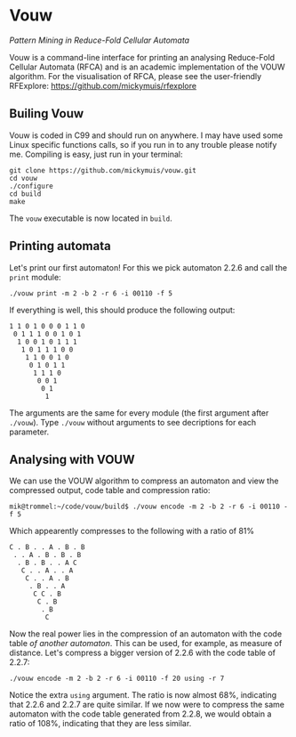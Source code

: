 # Vouw
*Pattern Mining in Reduce-Fold Cellular Automata*

Vouw is a command-line interface for printing an analysing Reduce-Fold Cellular Automata (RFCA) and is an academic implementation of the VOUW algorithm. For the visualisation of RFCA, please see the user-friendly RFExplore:
https://github.com/mickymuis/rfexplore

## Builing Vouw

Vouw is coded in C99 and should run on anywhere. I may have used some Linux specific functions calls, so if you run in to any trouble please notify me. 
Compiling is easy, just run in your terminal:
```
git clone https://github.com/mickymuis/vouw.git
cd vouw
./configure
cd build
make
```
The `vouw` executable is now located in `build`.

## Printing automata

Let's print our first automaton! For this we pick automaton 2.2.6 and call the `print` module:
```
./vouw print -m 2 -b 2 -r 6 -i 00110 -f 5
```
If everything is well, this should produce the following output:
```
1 1 0 1 0 0 0 1 1 0 
 0 1 1 1 0 0 1 0 1 
  1 0 0 1 0 1 1 1 
   1 0 1 1 1 0 0 
    1 1 0 0 1 0 
     0 1 0 1 1 
      1 1 1 0 
       0 0 1 
        0 1 
         1 
```

The arguments are the same for every module (the first argument after `./vouw`). Type `./vouw` without arguments to see decriptions for each parameter.

## Analysing with VOUW

We can use the VOUW algorithm to compress an automaton and view the compressed output, code table and compression ratio:
```
mik@trommel:~/code/vouw/build$ ./vouw encode -m 2 -b 2 -r 6 -i 00110 -f 5

```
Which appearently compresses to the following with a ratio of 81%
```
C . B . . A . B . B 
 . . A . B . B . B 
  . B . B . . A C 
   C . . A . . A 
    C . . A . B 
     . B . . A 
      C C . B 
       C . B 
        . B 
         C 

```
Now the real power lies in the compression of an automaton with the code table *of another automaton*. This can be used, for example, as measure of distance. Let's compress a bigger version of 2.2.6 with the code table of 2.2.7:
```
./vouw encode -m 2 -b 2 -r 6 -i 00110 -f 20 using -r 7

```
Notice the extra `using` argument. The ratio is now almost 68%, indicating that 2.2.6 and 2.2.7 are quite similar. If we now were to compress the same automaton with the code table generated from 2.2.8, we would obtain a ratio of 108%, indicating that they are less similar.
